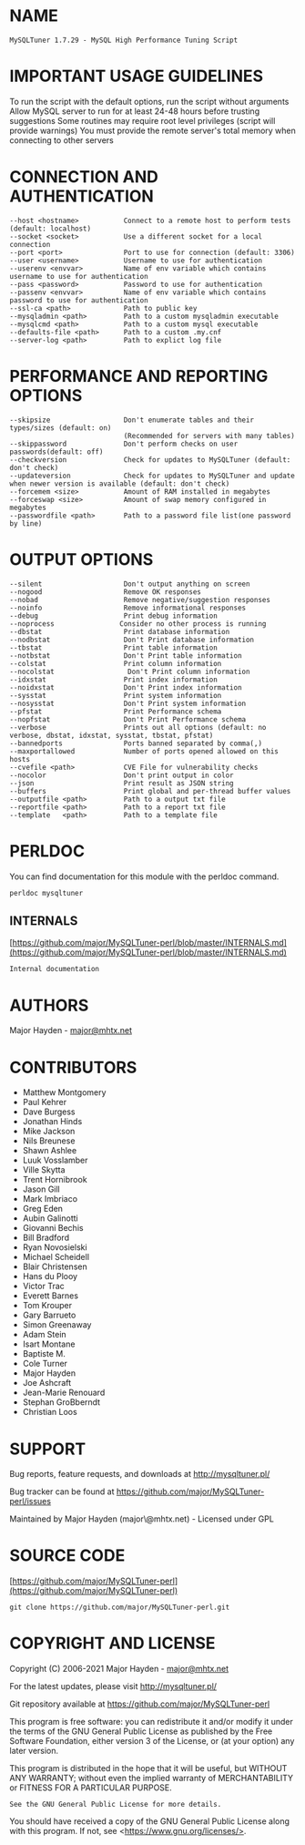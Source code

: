 # NAME

    MySQLTuner 1.7.29 - MySQL High Performance Tuning Script

# IMPORTANT USAGE GUIDELINES

To run the script with the default options, run the script without arguments
Allow MySQL server to run for at least 24-48 hours before trusting suggestions
Some routines may require root level privileges (script will provide warnings)
You must provide the remote server's total memory when connecting to other servers

# CONNECTION AND AUTHENTICATION

    --host <hostname>           Connect to a remote host to perform tests (default: localhost)
    --socket <socket>           Use a different socket for a local connection
    --port <port>               Port to use for connection (default: 3306)
    --user <username>           Username to use for authentication
    --userenv <envvar>          Name of env variable which contains username to use for authentication
    --pass <password>           Password to use for authentication
    --passenv <envvar>          Name of env variable which contains password to use for authentication
    --ssl-ca <path>             Path to public key
    --mysqladmin <path>         Path to a custom mysqladmin executable
    --mysqlcmd <path>           Path to a custom mysql executable
    --defaults-file <path>      Path to a custom .my.cnf
    --server-log <path>         Path to explict log file

# PERFORMANCE AND REPORTING OPTIONS

    --skipsize                  Don't enumerate tables and their types/sizes (default: on)
                                (Recommended for servers with many tables)
    --skippassword              Don't perform checks on user passwords(default: off)
    --checkversion              Check for updates to MySQLTuner (default: don't check)
    --updateversion             Check for updates to MySQLTuner and update when newer version is available (default: don't check)
    --forcemem <size>           Amount of RAM installed in megabytes
    --forceswap <size>          Amount of swap memory configured in megabytes
    --passwordfile <path>       Path to a password file list(one password by line)

# OUTPUT OPTIONS

    --silent                    Don't output anything on screen
    --nogood                    Remove OK responses
    --nobad                     Remove negative/suggestion responses
    --noinfo                    Remove informational responses
    --debug                     Print debug information
    --noprocess                Consider no other process is running
    --dbstat                    Print database information
    --nodbstat                  Don't Print database information
    --tbstat                    Print table information
    --notbstat                  Don't Print table information
    --colstat                   Print column information
    --nocolstat                  Don't Print column information
    --idxstat                   Print index information
    --noidxstat                 Don't Print index information
    --sysstat                   Print system information
    --nosysstat                 Don't Print system information
    --pfstat                    Print Performance schema
    --nopfstat                  Don't Print Performance schema
    --verbose                   Prints out all options (default: no verbose, dbstat, idxstat, sysstat, tbstat, pfstat)
    --bannedports               Ports banned separated by comma(,)
    --maxportallowed            Number of ports opened allowed on this hosts
    --cvefile <path>            CVE File for vulnerability checks
    --nocolor                   Don't print output in color
    --json                      Print result as JSON string
    --buffers                   Print global and per-thread buffer values
    --outputfile <path>         Path to a output txt file
    --reportfile <path>         Path to a report txt file
    --template   <path>         Path to a template file

# PERLDOC

You can find documentation for this module with the perldoc command.

    perldoc mysqltuner

## INTERNALS

[https://github.com/major/MySQLTuner-perl/blob/master/INTERNALS.md](https://github.com/major/MySQLTuner-perl/blob/master/INTERNALS.md)

    Internal documentation

# AUTHORS

Major Hayden - major@mhtx.net

# CONTRIBUTORS

- Matthew Montgomery
- Paul Kehrer
- Dave Burgess
- Jonathan Hinds
- Mike Jackson
- Nils Breunese
- Shawn Ashlee
- Luuk Vosslamber
- Ville Skytta
- Trent Hornibrook
- Jason Gill
- Mark Imbriaco
- Greg Eden
- Aubin Galinotti
- Giovanni Bechis
- Bill Bradford
- Ryan Novosielski
- Michael Scheidell
- Blair Christensen
- Hans du Plooy
- Victor Trac
- Everett Barnes
- Tom Krouper
- Gary Barrueto
- Simon Greenaway
- Adam Stein
- Isart Montane
- Baptiste M.
- Cole Turner
- Major Hayden
- Joe Ashcraft
- Jean-Marie Renouard
- Stephan GroBberndt
- Christian Loos

# SUPPORT

Bug reports, feature requests, and downloads at http://mysqltuner.pl/

Bug tracker can be found at https://github.com/major/MySQLTuner-perl/issues

Maintained by Major Hayden (major\\@mhtx.net) - Licensed under GPL

# SOURCE CODE

[https://github.com/major/MySQLTuner-perl](https://github.com/major/MySQLTuner-perl)

    git clone https://github.com/major/MySQLTuner-perl.git

# COPYRIGHT AND LICENSE

Copyright (C) 2006-2021 Major Hayden - major@mhtx.net

For the latest updates, please visit http://mysqltuner.pl/

Git repository available at https://github.com/major/MySQLTuner-perl

This program is free software: you can redistribute it and/or modify
it under the terms of the GNU General Public License as published by
the Free Software Foundation, either version 3 of the License, or
(at your option) any later version.

This program is distributed in the hope that it will be useful,
but WITHOUT ANY WARRANTY; without even the implied warranty of
MERCHANTABILITY or FITNESS FOR A PARTICULAR PURPOSE.

    See the GNU General Public License for more details.

You should have received a copy of the GNU General Public License
along with this program.  If not, see &lt;https://www.gnu.org/licenses/>.
